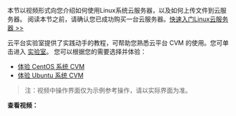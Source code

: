 本节以视频形式向您介绍如何使用Linux系统云服务器，以及如何上传文件到云服务器。
阅读本节之前，请确认您已成功购买一台云服务器。[快速入门Linux云服务器 >>](https://cloud.tencent.com/document/product/213/2936)

云平台实验室提供了实践动手的教程，可帮助您熟悉云平台 CVM 的使用。您可单击进入 [实验室](https://cloud.tencent.com/developer/labs?utm_source=doc8041&utm_medium=qclab)。
您可以根据您的需要选择并体验：
- [体验 CentOS 系统 CVM](https://cloud.tencent.com/developer/labs/lab/10078)
- [体验 Ubuntu 系统 CVM](https://cloud.tencent.com/developer/labs/lab/10081)

> 注：视频中操作界面仅为示例参考操作，请以实际界面为准。

**查看视频：** 
